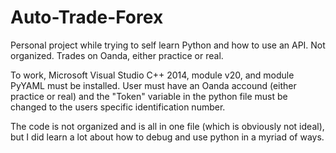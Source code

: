 # Auto-Trade-Forex
Personal project while trying to self learn Python and how to use an API. Not organized. Trades on Oanda, either practice or real.

To work, Microsoft Visual Studio C++ 2014, module v20, and module PyYAML must be installed. User must have an Oanda accound (either practice or real) and the "Token" variable in the python file must be changed to the users specific identification number.

The code is not organized and is all in one file (which is obviously not ideal), but I did learn a lot about how to debug and use python in a myriad of ways.
